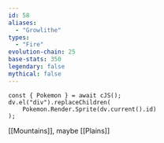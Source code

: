 ```yaml
---
id: 58
aliases:
  - "Growlithe"
types:
  - "Fire"
evolution-chain: 25
base-stats: 350
legendary: false
mythical: false
---
```

```dataviewjs
const { Pokemon } = await cJS();
dv.el("div").replaceChildren(
	Pokemon.Render.Sprite(dv.current().id)
);
```

[[Mountains]], maybe [[Plains]]
